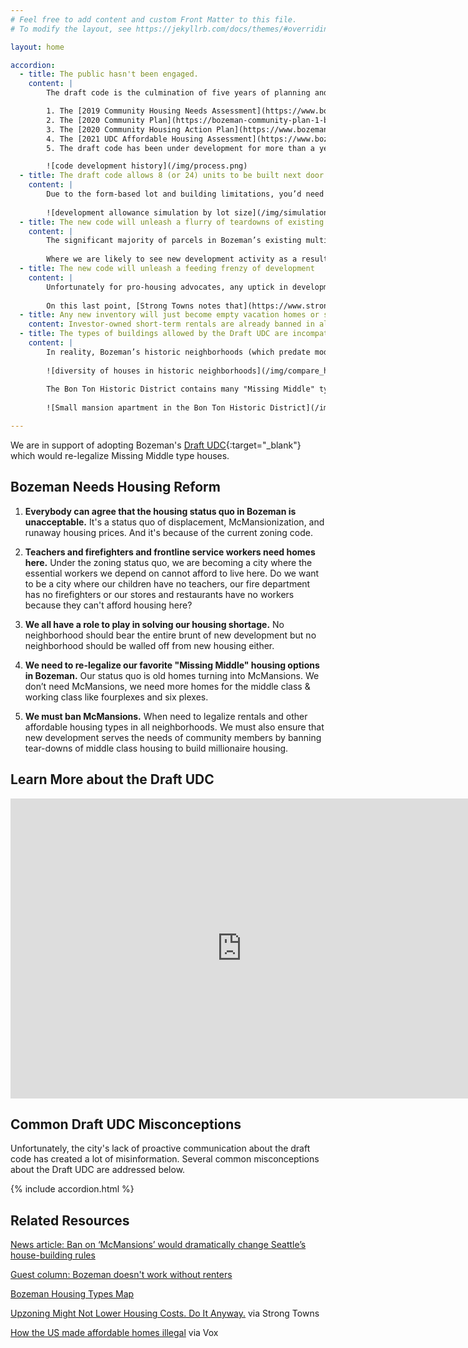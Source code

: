 ```yaml
---
# Feel free to add content and custom Front Matter to this file.
# To modify the layout, see https://jekyllrb.com/docs/themes/#overriding-theme-defaults

layout: home

accordion: 
  - title: The public hasn't been engaged.
    content: |
        The draft code is the culmination of five years of planning and analysis to help meet the community’s housing needs, including thousands of community touchpoints and inputs along the way:

        1. The [2019 Community Housing Needs Assessment](https://www.bozeman.net/departments/economic-development/community-housing/community-housing-action-plan/community-housing-needs-assessment) identified a need for 5,600 additional dwelling units by 2025 stated, plainly, that "_more housing and more diversity in housing is needed._"
        2. The [2020 Community Plan](https://bozeman-community-plan-1-bozeman.hub.arcgis.com) recommends to, “_Promote housing diversity, including missing-middle housing;” “increase required minimum densities in residential neighborhoods;_” and, to "_complete the transition to a form-based code._"
        3. The [2020 Community Housing Action Plan](https://www.bozeman.net/departments/economic-development/community-housing/community-housing-action-plan) identified unzoning a priority strategy.
        4. The [2021 UDC Affordable Housing Assessment](https://www.bozeman.net/home/showpublisheddocument/12096/637871809455388253) notes that, with “_little developable land available, any effort to increase the quantity of housing available while decreasing cost will have to allow increased residential density in the existing zoning districts through infill and redevelopment._” The plan recommends to “_establish a more detailed menu of multi-household building classifications, such as small (up to 6 units), medium (6-18 units), and large (18 units and over)_,” and that, “_Bozeman move to eliminate the lot-area-per-dwelling-unit regulations_.”
        5. The draft code has been under development for more than a year with [press coverage](https://www.bozemandailychronicle.com/news/city/bozeman-releases-draft-of-development-code-rewrite/article_36e68ee6-474f-11ee-bfaf-3feb89b61e16.html) and [numerous public engagement opportunities](https://engage.bozeman.net/16906/widgets/55265/documents/44995).

        ![code development history](/img/process.png)
  - title: The draft code allows 8 (or 24) units to be built next door.
    content: |
        Due to the form-based lot and building limitations, you’d need a large lot (or tiny units) to create an 8-unit building in R-A or a 24-unit building in R-B. In general, building eight units (of at least 600 SF each), is dimensionally impossible on lots less than 7,500 SF and is improbable under a more realistic set of assumptions (a bedroom-count maximizing mix of average size one- and two-bedroom units) on lots less than 11,000 SF.
        
        ![development allowance simulation by lot size](/img/simulation.png)
  - title: The new code will unleash a flurry of teardowns of existing functional and affordable housing
    content: |
        The significant majority of parcels in Bozeman’s existing multifamily zones (even in areas zoned R-4) remain single-family residences because scraping existing functional housing is extremely expensive. “Scrapes” in residential areas (downtown is different) typically only happen a) for a future owner-occupant who isn’t trying to make a profit; or b) when the remaining economic value of a structure is close to zero. The draft code does not improve the economics of scraping functional housing for new construction.
        
        Where we are likely to see new development activity as a result of this code change is in newly legalized backyard additions and internal divisions (e.g. creation of basement apartments), and subdivision of existing large lots—all of which will produce new housing units at a much lower price point than scraping existing functioning housing.
  - title: The new code will unleash a feeding frenzy of development
    content: |
        Unfortunately for pro-housing advocates, any uptick in development activity is likely to be modest at best. For any increase in development activity to occur there must be a) a business case that is profitable under the new code that wouldn’t be allowable or profitable under the current code; b) an increase in the number of willing sellers; and, 3) a developer with an interest in doing one-off infill projects. 
    
        On this last point, [Strong Towns notes that](https://www.strongtowns.org/journal/2023/4/26/upzoning-might-not-lower-housing-costs-do-it-anyway), “_the kind of infill builder who builds small apartment buildings on single residential lots is almost an extinct species in many cities. Large development companies buy up whole city blocks to build 5-over-1 apartment buildings, or they create new subdivisions in the suburbs. They are largely not interested in one-off, small-scale infill projects. You can change your zoning code to legalize such projects, but who is going to build them?_”
  - title: Any new inventory will just become empty vacation homes or short-term rentals
    content: Investor-owned short-term rentals are already banned in all residential areas (and the Bozeman’s rules and enforcement are getting stricter) and owner-occupancy rates in Bozeman are actually trending upward. I used Montana Cadastral data in in March 2019 to determine that 61.7% of Bozeman’s residential parcels were owner occupied (a parcel is assumed to be owner-occupied if the tax bill mailing address is the same as the street address).  I measured again in September 2022 and found that this number had actually increased to 62.4%. Downtown developments may differ (and that's not a bad thing—see the [Yuppy Fishtank](https://southernurbanism.org/blog/in-defense-of-yuppie-fishbowls) thesis), but rates of owner-occupancy in Bozeman's residential neighborhoods are actually increasing.
  - title: The types of buildings allowed by the Draft UDC are incompatible with historic norms
    content: |
        In reality, Bozeman’s historic neighborhoods (which predate modern Euclidean zoning) are chock full of small apartments, internally subdivided houses, fourplexes, five-plexes, and even higher density 24- to 50-unit apartment buildings. [This map](https://maps.arcgis.com/apps/mapviewer/index.html?webmap=6fcc977947ae43d0adfc81c6edbb1b9b) (screenshot below) illustrates this diversity of housing types (consistent with the R-A category) in the historic neighborhoods south of Main Street.
        
        ![diversity of houses in historic neighborhoods](/img/compare_historic_neighborhoods.png)
        
        The Bon Ton Historic District contains many "Missing Middle" type structures, such as the building shown below, which is internally subdivided into five apartments. Under current zoning rules, if this structure burned down, whatever replaced it could only be the home for one household.
        
        ![Small mansion apartment in the Bon Ton Historic District](/img/5_unit_small_mansion_apartments_s_grand.jpeg)

---
```

We are in support of adopting Bozeman's [Draft UDC](http://engage.bozeman.net/udc){:target="_blank"} which would re-legalize Missing Middle type houses. 

## Bozeman Needs Housing Reform

1. **Everybody can agree that the housing status quo in Bozeman is unacceptable.** It's a status quo of displacement, McMansionization, and runaway housing prices. And it's because of the current zoning code. 

2. **Teachers and firefighters and frontline service workers need homes here.** Under the zoning status quo, we are becoming a city where the essential workers we depend on cannot afford to live here. Do we want to be a city where our children have no teachers, our fire department has no firefighters or our stores and restaurants have no workers because they can't afford housing here?

3. **We all have a role to play in solving our housing shortage.** No neighborhood should bear the entire brunt of new development but no neighborhood should be walled off from new housing either.

4. **We need to re-legalize our favorite "Missing Middle" housing options in Bozeman.** Our status quo is old homes turning into McMansions. We don’t need McMansions, we need more homes for the middle class & working class like fourplexes and six plexes.

5. **We must ban McMansions.** When need to legalize rentals and other affordable housing types in all neighborhoods. We must also ensure that new development serves the needs of community members by banning tear-downs of middle class housing to build millionaire housing.

## Learn More about the Draft UDC

<iframe width="740" height="480" src="https://www.youtube.com/embed/4yO3B96xnFg" title="YouTube video player" frameborder="0" allow="accelerometer; autoplay; clipboard-write; encrypted-media; gyroscope; picture-in-picture; web-share" allowfullscreen></iframe>

## Common Draft UDC Misconceptions

Unfortunately, the city's lack of proactive communication about the draft code has created a lot of misinformation. Several common misconceptions about the Draft UDC are addressed below.

{% include accordion.html %}


## Related Resources
[News article: Ban on ‘McMansions’ would dramatically change Seattle’s house-building rules](https://www.seattletimes.com/seattle-news/politics/new-ban-on-mcmansions-would-dramatically-change-seattles-house-building-rules/)

[Guest column: Bozeman doesn't work without renters](https://www.bozemandailychronicle.com/opinions/guest_columnists/guest-column-bozeman-doesnt-work-without-renters/article_d253398a-6200-11ee-9b4f-07d4c9ba5990.html)

[Bozeman Housing Types Map](https://maps.arcgis.com/apps/mapviewer/index.html?webmap=6fcc977947ae43d0adfc81c6edbb1b9b)

[Upzoning Might Not Lower Housing Costs. Do It Anyway.](https://www.strongtowns.org/journal/2023/4/26/upzoning-might-not-lower-housing-costs-do-it-anyway) via Strong Towns

[How the US made affordable homes illegal](https://youtu.be/0Flsg_mzG-M?si=bCYhr8-kb1AGtc5o) via Vox


